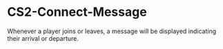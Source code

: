 # CS2-Connect-Message
Whenever a player joins or leaves, a message will be displayed indicating their arrival or departure.
